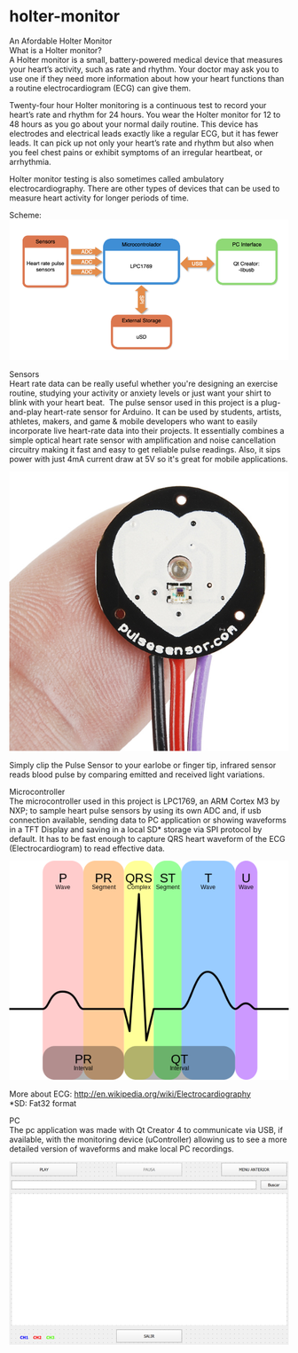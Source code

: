 # holter-monitor
An Afordable Holter Monitor  
What is a Holter monitor?  
A Holter monitor is a small, battery-powered medical device that measures your heart’s activity, such as rate and rhythm. Your doctor may ask you to use one if they need more information about how your heart functions than a routine electrocardiogram (ECG) can give them.

Twenty-four hour Holter monitoring is a continuous test to record your heart’s rate and rhythm for 24 hours. You wear the Holter monitor for 12 to 48 hours as you go about your normal daily routine. This device has electrodes and electrical leads exactly like a regular ECG, but it has fewer leads. It can pick up not only your heart’s rate and rhythm but also when you feel chest pains or exhibit symptoms of an irregular heartbeat, or arrhythmia.  
  
Holter monitor testing is also sometimes called ambulatory electrocardiography. There are other types of devices that can be used to measure heart activity for longer periods of time.  
  
Scheme:  
  ![alt text](https://github.com/matiasld/holter-monitor/blob/master/img/flowchart.png?raw=true)
  
  
Sensors  
Heart rate data can be really useful whether you're designing an exercise routine, studying your activity or anxiety levels or just want your shirt to blink with your heart beat. 
The pulse sensor used in this project is a plug-and-play heart-rate sensor for Arduino. It can be used by students, artists, athletes, makers, and game & mobile developers who want to easily incorporate live heart-rate data into their projects. It essentially combines a simple optical heart rate sensor with amplification and noise cancellation circuitry making it fast and easy to get reliable pulse readings. Also, it sips power with just 4mA current draw at 5V so it's great for mobile applications.  
  
![alt text](https://github.com/matiasld/holter-monitor/blob/master/img/sensor.jpg?raw=true)

Simply clip the Pulse Sensor to your earlobe or finger tip, infrared sensor reads blood pulse by comparing emitted and received light variations.  
  
Microcontroller  
The microcontroller used in this project is LPC1769, an ARM Cortex M3 by NXP; to sample heart pulse sensors by using its own ADC and, if usb connection available, sending data to PC application or showing waveforms in a TFT Display and saving in a local SD* storage via SPI protocol by default. It has to be fast enough to capture QRS heart waveform of the ECG (Electrocardiogram) to read effective data.  
  
  ![alt text](https://github.com/matiasld/holter-monitor/blob/master/img/ECG.png?raw=true)
  
More about ECG: http://en.wikipedia.org/wiki/Electrocardiography  
*SD: Fat32 format  
  
PC  
The pc application was made with Qt Creator 4 to communicate via USB, if available, with the monitoring device (uController) allowing us to see a more detailed version of waveforms and make local PC recordings.  
  
  ![alt text](https://github.com/matiasld/holter-monitor/blob/master/img/qt2.png?raw=true)
